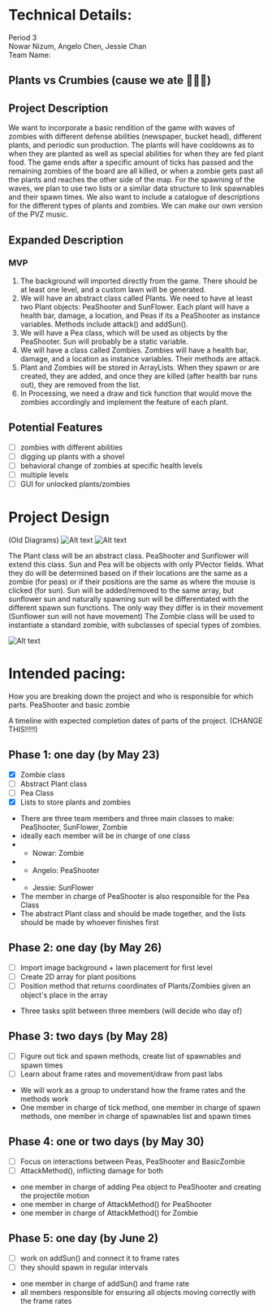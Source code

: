 
# Technical Details:

Period 3  
Nowar Nizum, Angelo Chen, Jessie Chan  
Team Name:  
## Plants vs Crumbies (cause we ate 💅💅😋)

## Project Description
We want to incorporate a basic rendition of the game with waves of zombies with different defense abilities (newspaper, bucket head), different plants, and periodic sun production. The plants will have cooldowns as to when they are planted as well as special abilities for when they are fed plant food. The game ends after a specific amount of ticks has passed and the remaining zombies of the board are all killed, or when a zombie gets past all the plants and reaches the other side of the map. For the spawning of the waves, we plan to use two lists or a similar data structure to link spawnables and their spawn times. We also want to include a catalogue of descriptions for the different types of plants and zombies. We can make our own version of the PVZ music.

## Expanded Description

### MVP
1. The background will imported directly from the game. There should be at least one level, and a custom lawn will be generated.  
2. We will have an abstract class called Plants. We need to have at least two Plant objects: PeaShooter and SunFlower. Each plant will have a health bar, damage, a location, and Peas if its a PeaShooter as instance variables. Methods include attack() and addSun().  
3. We will have a Pea class, which will be used as objects by the PeaShooter. Sun will probably be a static variable.  
4. We will have a class called Zombies. Zombies will have a health bar, damage, and a location as instance variables. Their methods are attack.  
5. Plant and Zombies will be stored in ArrayLists. When they spawn or are created, they are added, and once they are killed (after health bar runs out), they are removed from the list.  
6. In Processing, we need a draw and tick function that would move the zombies accordingly and implement the feature of each plant.  


## Potential Features
- [ ] zombies with different abilities  
- [ ] digging up plants with a shovel  
- [ ] behavioral change of zombies at specific health levels  
- [ ] multiple levels  
- [ ] GUI for unlocked plants/zombies  

# Project Design

(Old Diagrams)
![Alt text](BasicUML.png?raw=true "Title" )
![Alt text](Updated_UML.png?raw=true "Title" )

The Plant class will be an abstract class. PeaShooter and Sunflower will extend this class. Sun and Pea will be objects with only PVector fields. What they do will be determined based on if their locations are the same as a zombie (for peas) or if their positions are the same as where the mouse is clicked (for sun). Sun will be added/removed to the same array, but sunflower sun and naturally spawning sun will be differentiated with the different spawn sun functions. The only way they differ is in their movement (Sunflower sun will not have movement) The Zombie class will be used to instantiate a standard zombie, with subclasses of special types of zombies.

![Alt text](Updated_UML(1).png?raw=true "Title" )




# Intended pacing:

How you are breaking down the project and who is responsible for which parts.
 PeaShooter and basic zombie

A timeline with expected completion dates of parts of the project. (CHANGE THIS!!!!!)

## Phase 1: one day (by May 23)
- [X] Zombie class
- [ ] Abstract Plant class
- [ ] Pea Class
- [X] Lists to store plants and zombies

- There are three team members and three main classes to make: PeaShooter, SunFlower, Zombie  
- ideally each member will be in charge of one class  
- - Nowar: Zombie
- - Angelo: PeaShooter
- - Jessie: SunFlower
- The member in charge of PeaShooter is also responsible for the Pea Class
- The abstract Plant class and should be made together, and the lists should be made by whoever finishes first

## Phase 2: one day (by May 26)
- [ ] Import image background + lawn placement for first level
- [ ] Create 2D array for plant positions
- [ ] Position method that returns coordinates of Plants/Zombies given an object's place in the array

- Three tasks split between three members (will decide who day of)

## Phase 3: two days (by May 28)
- [ ] Figure out tick and spawn methods, create list of spawnables and spawn times
- [ ] Learn about frame rates and movement/draw from past labs

- We will work as a group to understand how the frame rates and the methods work
- One member in charge of tick method, one member in charge of spawn methods, one member in charge of spawnables list and spawn times

## Phase 4: one or two days (by May 30)
- [ ] Focus on interactions between Peas, PeaShooter and BasicZombie
- [ ] AttackMethod(), inflicting damage for both

- one member in charge of adding Pea object to PeaShooter and creating the projectile motion
- one member in charge of AttackMethod() for PeaShooter
- one member in charge of AttackMethod() for Zombie

## Phase 5: one day (by June 2)
- [ ] work on addSun() and connect it to frame rates
- [ ] they should spawn in regular intervals

- one member in charge of addSun() and frame rate
- all members responsible for ensuring all objects moving correctly with the frame rates
